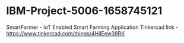 # IBM-Project-5006-1658745121
SmartFarmer - IoT Enabled Smart Farming Application
Tinkercad link - https://www.tinkercad.com/things/4HilEew38RK
